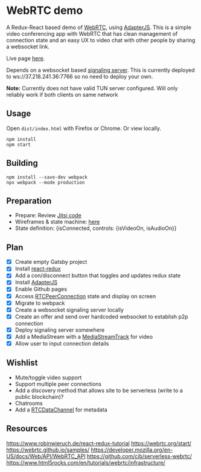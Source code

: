 # WebRTC demo

A Redux-React based demo of [WebRTC](https://webrtc.org), using [AdapterJS](https://github.com/webrtcHacks/adapter). This is a simple video conferencing app with WebRTC that has clean management of connection state and an easy UX to video chat with other people by sharing a websocket link.

Live page [here](https://marvinmarnold.github.io/webrtc-sample-app/).

Depends on a websocket based [signaling server](https://github.com/marvinmarnold/webrtc-signaling-server). 
This is currently deployed to ws://37.218.241.36:7766 so no need to deploy your own.

**Note:** Currently does not have valid TUN server configured. Will only reliably work if both clients on same network

## Usage
Open `dist/index.html` with Firefox or Chrome. Or view locally.

```
npm install
npm start
```

## Building

```
npm install --save-dev webpack
npx webpack --mode production
```

## Preparation
- Prepare: Review [Jitsi code](https://github.com/jitsi/jitsi-meet/tree/master/react)
- Wireframes & state machine: [here](https://docs.geeky.rocks/shared/X1witnE9_cfgg-3uia9VVm0D1_lwjvGmdpT62SPpDSE)
- State definition: {isConnected, controls: {isVideoOn, isAudioOn}}

## Plan
- [x] Create empty Gatsby project 
- [x] Install [react-redux](https://react-redux.js.org/introduction/quick-start)
- [x] Add a con/disconnect button that toggles and updates redux state
- [x] Install [AdapterJS](https://github.com/webrtcHacks/adapter)
- [x] Enable Github pages
- [x] Access [RTCPeerConnection](https://developer.mozilla.org/en-US/docs/Web/API/RTCPeerConnection) state and display on screen
- [x] Migrate to webpack
- [x] Create a websocket signaling server locally
- [x] Create an offer and send over hardcoded websocket to establish p2p connection
- [x] Deploy signaling server somewhere
- [x] Add a MediaStream with a [MediaStreamTrack](https://developer.mozilla.org/en-US/docs/Web/API/MediaStreamTrack) for video  
- [x] Allow user to input connection details

## Wishlist
- Mute/toggle video support
- Support multiple peer connections
- Add a discovery method that allows site to be serverless (write to a public blockchain)?
- Chatrooms
- Add a [RTCDataChannel](https://developer.mozilla.org/en-US/docs/Web/API/RTCDataChannel) for metadata 

## Resources
https://www.robinwieruch.de/react-redux-tutorial
https://webrtc.org/start/
https://webrtc.github.io/samples/
https://developer.mozilla.org/en-US/docs/Web/API/WebRTC_API
https://github.com/cjb/serverless-webrtc/
https://www.html5rocks.com/en/tutorials/webrtc/infrastructure/